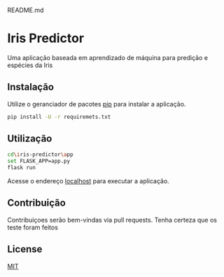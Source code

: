 README.md
# Iris Predictor

Uma aplicação baseada em aprendizado de máquina para predição e espécies da Iris

## Instalação

Utilize o geranciador de pacotes [pip](https://pip.pypa.io/en/stable/) para instalar a aplicação.

```bash
pip install -U -r requiremets.txt
```

## Utilização

```bash
cd\iris-predictor\app
set FLASK_APP=app.py
flask run
```
Acesse o endereço [localhost](http://loclahost:5000) para executar a aplicação.

## Contribuição
Contribuiçoes serão bem-vindas via pull requests. Tenha certeza que os teste foram feitos

## License
[MIT](https://choosealicense.com/licenses/mit/)
